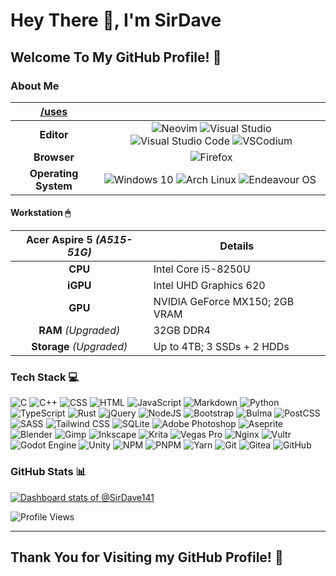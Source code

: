 # Hey There 👋, I'm SirDave

## Welcome To My GitHub Profile! 🌟

### About Me

|[/uses](https://uses.tech "A collection of websites, which describe what technology people use.")||
| :-: | :-: |
|**Editor**| ![Neovim](https://img.shields.io/badge/NeoVim-3C3836?style=for-the-badge&logo=neovim&logoColor=FBF1C7&labelColor=427B58)​ ![Visual Studio](https://img.shields.io/badge/Visual%20Studio-3C3836?style=for-the-badge) ![Visual Studio Code](https://img.shields.io/badge/Visual%20Studio%20Code-3C3836?style=for-the-badge) ![VSCodium](https://img.shields.io/badge/VSCodium-3C3836?style=for-the-badge&logo=vscodium&logoColor=FBF1C7&labelColor=076678) |
|**Browser**| ![Firefox](https://img.shields.io/badge/Firefox-3C3836?style=for-the-badge&logo=firefoxbrowser&logoColor=FBF1C7&labelColor=AF3A03) |
|**Operating System**| ![Windows 10](https://img.shields.io/badge/Windows%2010-3C3836?style=for-the-badge)​​ ![Arch Linux](https://img.shields.io/badge/Arch%20Linux-3C3836?style=for-the-badge&logo=archlinux&logoColor=FBF1C7&labelColor=076678) ![Endeavour OS](https://img.shields.io/badge/Endeavour%20OS-3C3836?style=for-the-badge&logo=endeavouros&logoColor=FBF1C7&labelColor=8F3F71) ​|

#### Workstation 🖱

| Acer Aspire 5  _(A515-51G)_ | Details |
| :-: | - |
| **CPU** | Intel Core i5-8250U |
| **iGPU** | Intel UHD Graphics 620 |
| **GPU** | NVIDIA GeForce MX150; 2GB VRAM |
| **RAM** *(Upgraded)* | 32GB DDR4 |
| **Storage** *(Upgraded)* | Up to 4TB; 3 SSDs + 2 HDDs |

### Tech Stack 💻

![C](https://img.shields.io/badge/c-3C3836?style=for-the-badge&logo=c&logoColor=FBF1C7&labelColor=076678) ![C++](https://img.shields.io/badge/c++-3C3836?style=for-the-badge&logo=cplusplus&logoColor=FBF1C7&labelColor=076678) ![CSS](https://img.shields.io/badge/CSS-3C3836?style=for-the-badge&logo=css3&logoColor=FBF1C7&labelColor=458588) ![HTML](https://img.shields.io/badge/HTML-3C3836?style=for-the-badge&logo=html5&logoColor=FBF1C7&labelColor=AF3A03) ![JavaScript](https://img.shields.io/badge/JavaScript-3C3836?style=for-the-badge&logo=javascript&logoColor=FBF1C7&labelColor=B57614) ![Markdown](https://img.shields.io/badge/Markdown-3C3836?style=for-the-badge&logo=markdown&logoColor=FBF1C7) ![Python](https://img.shields.io/badge/Python-3C3836?style=for-the-badge&logo=python&logoColor=FBF1C7&labelColor=427B58) ![TypeScript](https://img.shields.io/badge/TypeScript-3C3836?style=for-the-badge&logo=typescript&logoColor=FBF1C7&labelColor=458588) ![Rust](https://img.shields.io/badge/Rust-3C3836?style=for-the-badge&logo=rust&logoColor=FBF1C7&labelColor=504945)
![jQuery](https://img.shields.io/badge/JQuery-3C3836?style=for-the-badge&logo=jquery&logoColor=FBF1C7&labelColor=076678) ![NodeJS](https://img.shields.io/badge/Node.js-3C3836?style=for-the-badge&logo=node.js&logoColor=FBF1C7&labelColor=79740E)
![Bootstrap](https://img.shields.io/badge/Bootstrap-3C3836?style=for-the-badge&logo=bootstrap&logoColor=FBF1C7&labelColor=8F3F71) ![Bulma](https://img.shields.io/badge/Bulma-3C3836?style=for-the-badge&logo=bulma&logoColor=FBF1C7&labelColor=689D6A) ![PostCSS](https://img.shields.io/badge/PostCSS-3C3836?style=for-the-badge&logo=postcss&logoColor=FBF1C7&labelColor=9D0006) ![SASS](https://img.shields.io/badge/SASS-3C3836?style=for-the-badge&logo=SASS&logoColor=FBF1C7&labelColor=B16286) ![Tailwind CSS](https://img.shields.io/badge/Tailwind_CSS-3C3836?style=for-the-badge&logo=tailwind-css&logoColor=FBF1C7&labelColor=458588)
![SQLite](https://img.shields.io/badge/SQLite-3C3836?style=for-the-badge&logo=sqlite&logoColor=FBF1C7&labelColor=076678)
![Adobe Photoshop](https://img.shields.io/badge/Adobe_Photoshop-3C3836?style=for-the-badge&logo=adobe%20photoshop&logoColor=FBF1C7&labelColor=458588) ![Aseprite](https://img.shields.io/badge/Aseprite-3C3836?style=for-the-badge&logo=Aseprite&logoColor=FBF1C7&labelColor=665C54) ![Blender](https://img.shields.io/badge/Blender-3C3836?style=for-the-badge&logo=blender&logoColor=FBF1C7&labelColor=D65D0E) ![Gimp](https://img.shields.io/badge/Gimp-3C3836?style=for-the-badge&logo=gimp&logoColor=FBF1C7&labelColor=504945) ![Inkscape](https://img.shields.io/badge/Inkscape-3C3836?style=for-the-badge&logo=inkscape&logoColor=FBF1C7&labelColor=7C6F64) ![Krita](https://img.shields.io/badge/Krita-3C3836?style=for-the-badge&logo=krita&logoColor=FBF1C7&labelColor=076678)
![Vegas Pro](https://img.shields.io/badge/Vegas_Pro-3C3836?style=for-the-badge&logo=vegas&logoColor=FBF1C7&labelColor=504945)
![Nginx](https://img.shields.io/badge/NGINX-3C3836?style=for-the-badge&logo=nginx&logoColor=FBF1C7&labelColor=427B58) ![Vultr](https://img.shields.io/badge/Vultr-3C3836?style=for-the-badge&logo=vultr&logoColor=FBF1C7&labelColor=076678)
![Godot Engine](https://img.shields.io/badge/Godot_Engine-3C3836?style=for-the-badge&logo=godot%20engine&logoColor=FBF1C7&labelColor=076678) ![Unity](https://img.shields.io/badge/Unity-3C3836?style=for-the-badge&logo=unity&logoColor=FBF1C7&labelColor=504945)
![NPM](https://img.shields.io/badge/NPM-3C3836?style=for-the-badge&logo=npm&logoColor=FBF1C7&labelColor=CC241D) ![PNPM](https://img.shields.io/badge/PNPM-3C3836?style=for-the-badge&logo=pnpm&logoColor=FBF1C7&labelColor=B57614) ![Yarn](https://img.shields.io/badge/Yarn-3C3836?style=for-the-badge&logo=yarn&logoColor=FBF1C7&labelColor=458588)
![Git](https://img.shields.io/badge/Git-3C3836?style=for-the-badge&logo=git&logoColor=FBF1C7&labelColor=AF3A03) ![Gitea](https://img.shields.io/badge/Gitea-3C3836?style=for-the-badge&logo=gitea&logoColor=FBF1C7&labelColor=427B58) ![GitHub](https://img.shields.io/badge/Github-3C3836?style=for-the-badge&logo=github&logoColor=FBF1C7&labelColor=504945)

### GitHub Stats 📊

<!-- Made with [OSS Insight](https://ossinsight.io/) -->

[![Dashboard stats of @SirDave141](https://next.ossinsight.io/widgets/official/compose-user-dashboard-stats/thumbnail.png?user_id=102987395&image_size=auto&color_scheme=dark)](https://next.ossinsight.io/widgets/official/compose-user-dashboard-stats?user_id=102987395)

![Profile Views](https://count.ayaya.beauty/get/@:SirDave141?theme=rule34)

---

## Thank You for Visiting my GitHub Profile! 🤍